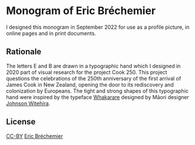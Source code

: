 # Monogram of Eric Bréchemier

I designed this monogram in September 2022 for use as a profile picture,
in online pages and in print documents.

## Rationale

The letters E and B are drawn in a typographic hand which I designed
in 2020 part of visual research for the project Cook 250. This project
questions the celebrations of the 250th anniversary of the first arrival
of James Cook in New Zealand, opening the door to its rediscovery and
colonization by Europeans. The tight and strong shapes of this typographic
hand were inspired by the typeface [Whakarare][] designed by Māori designer
[Johnson Witehira][].

[Whakarare]: https://www.johnsonwitehira.studio/whakarare
[Johnson Witehira]: https://www.johnsonwitehira.studio

## License

[CC-BY][] [Eric Bréchemier][ATTRIBUTION]

[CC-BY]: https://creativecommons.org/licenses/by/4.0/
[ATTRIBUTION]: https://github.com/eric-brechemier/business-card
